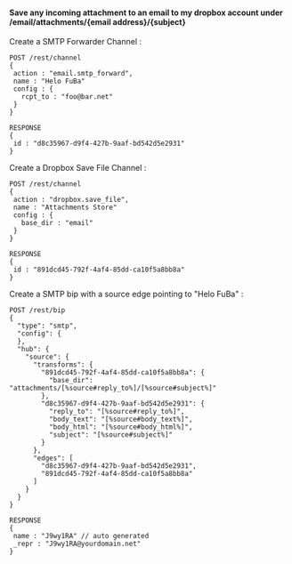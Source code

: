 #### Save any incoming attachment to an email to my dropbox account under /email/attachments/{email address}/{subject}

Create a SMTP Forwarder Channel :
```
POST /rest/channel
{
 action : "email.smtp_forward",
 name : "Helo FuBa"
 config : {
   rcpt_to : "foo@bar.net"
 }
}

RESPONSE
{
 id : "d8c35967-d9f4-427b-9aaf-bd542d5e2931"
}
```

Create a Dropbox Save File Channel :
```
POST /rest/channel
{
 action : "dropbox.save_file",
 name : "Attachments Store"
 config : {
   base_dir : "email"
 }
}

RESPONSE
{
 id : "891dcd45-792f-4af4-85dd-ca10f5a8bb8a"
}
```

Create a SMTP bip with a source edge pointing to "Helo FuBa" :
```
POST /rest/bip
{
  "type": "smtp",
  "config": {        
  },
  "hub": {
    "source": {
      "transforms": {
        "891dcd45-792f-4af4-85dd-ca10f5a8bb8a": {
          "base_dir": "attachments/[%source#reply_to%]/[%source#subject%]"
        },
        "d8c35967-d9f4-427b-9aaf-bd542d5e2931": {
          "reply_to": "[%source#reply_to%]",
          "body_text": "[%source#body_text%]",
          "body_html": "[%source#body_html%]",
          "subject": "[%source#subject%]"
        }
      },
      "edges": [
        "d8c35967-d9f4-427b-9aaf-bd542d5e2931",
        "891dcd45-792f-4af4-85dd-ca10f5a8bb8a"
      ]
    }
  }
}

RESPONSE
{
 name : "J9wy1RA" // auto generated
 _repr : "J9wy1RA@yourdomain.net"
}
```